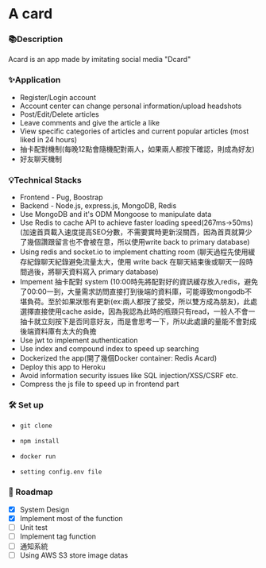 # A card


### 📚Description
   Acard is an app made by imitating social media "Dcard"
<!-- - [Acard](https://a-card.herokuapp.com/ "link") -->

### ✨Application
- Register/Login account
- Account center can change personal information/upload headshots
- Post/Edit/Delete articles
- Leave comments and give the article a like
- View specific categories of articles and current popular articles (most liked in 24 hours)
- 抽卡配對機制(每晚12點會隨機配對兩人，如果兩人都按下確認，則成為好友)
- 好友聊天機制
<!-- - You can use the forgotten password, and a verification mail will be sent to the registered mailbox -->

### 💡Technical Stacks
- Frontend - Pug, Boostrap
- Backend - Node.js, express.js, MongoDB, Redis
- Use MongoDB and it's ODM Mongoose to manipulate data
- Use Redis to cache API to achieve faster loading speed(267ms->50ms)(加速首頁載入速度提高SEO分數，不需要實時更新沒關西，因為首頁就算少了幾個讚跟留言也不會被在意，所以使用write back to primary database)
- Using redis and socket.io to implement chatting room (聊天過程先使用緩存紀錄聊天紀錄避免流量太大，使用 write back 在聊天結束後或聊天一段時間過後，將聊天資料寫入 primary database)
- Impement 抽卡配對 system (10:00時先將配對好的資訊緩存放入redis，避免了00:00一到，大量需求訪問直接打到後端的資料庫，可能導致mongodb不堪負荷。至於如果狀態有更新(ex:兩人都按了接受，所以雙方成為朋友)，此處選擇直接使用cache aside，因為我認為此時的瓶頸只有read，一般人不會一抽卡就立刻按下是否同意好友，而是會思考一下，所以此處讀的量能不會對成後端資料庫有太大的負擔
- Use jwt to implement authentication
- Use index and compound index to speed up searching
- Dockerized the app(開了幾個Docker container: Redis Acard)
- Deploy this app to Heroku
- Avoid information security issues like SQL injection/XSS/CSRF etc. 
- Compress the js file to speed up in frontend part
<!-- - Implement CORS -->
<!-- - Use SendGrid第三方Email服務 -->

### 🛠️ Set up
-     git clone
-     npm install
-     docker run
-     setting config.env file

### 🦶 Roadmap
- [x] System Design
- [x] Implement most of the function
- [ ] Unit test
- [ ] Implement tag function
- [ ] 通知系統
- [ ] Using AWS S3 store image datas
